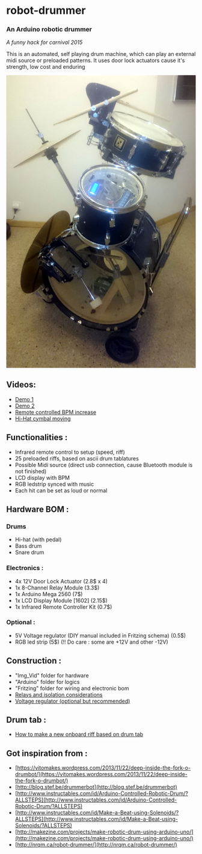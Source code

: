 # robot-drummer
### An Arduino robotic drummer
*A funny hack for carnival 2015*

This is an automated, self playing drum machine, which can play an external midi source or preloaded patterns.
It uses door lock actuators cause it's strength, low cost and enduring

![alt text](https://github.com/nliaudat/robot-drummer/raw/master/Img_Vid/robot-drummer.jpg "Robot Drum")

## Videos: 
* [Demo 1](https://www.youtube.com/watch?v=v6FhgfrhK6E)
* [Demo 2](https://www.youtube.com/watch?v=c7GqC0ccJ8k)
* [Remote controlled BPM increase](https://www.youtube.com/watch?v=mUgUUxgfKvs)
* [Hi-Hat cymbal moving](https://www.youtube.com/watch?v=tI9TEDjx_m8)


## Functionalities : 
* Infrared remote control to setup (speed, riff)
* 25 preloaded riffs, based on ascii drum tablatures
* Possible Midi source (direct usb connection, cause Bluetooth module is not finished)
* LCD display with BPM
* RGB ledstrip synced with music
* Each hit can be set as loud or normal


## Hardware BOM : 
### Drums
* Hi-hat (with pedal)
* Bass drum
* Snare drum

### Electronics : 
* 4x 12V Door Lock Actuator (2.8$ x 4)
* 1x 8-Channel Relay Module (3.3$)
* 1x Arduino Mega 2560 (7$)
* 1x LCD Display Module [1602] (2.15$)
* 1x Infrared Remote Controller Kit (0.7$)

### Optional : 
* 5V Voltage regulator (DIY manual included in Fritzing schema) (0.5$)
* RGB led strip (5$) (!! Do care : some are +12V and other -12V)

## Construction : 
* "Img_Vid" folder for hardware
* "Arduino" folder for logics
* "Fritzing" folder for wiring and electronic bom
* [Relays and isolation considerations](8-channel_module.md)
* [Voltage regulator (optional but recommended)](voltage_regulator.md)

## Drum tab : 
* [How to make a new onboard riff based on drum tab](Drum-tab/drumtab.md)

## Got inspiration from : 
* [https://vitomakes.wordpress.com/2013/11/22/deep-inside-the-fork-o-drumbot/](https://vitomakes.wordpress.com/2013/11/22/deep-inside-the-fork-o-drumbot/)
* [http://blog.stef.be/drummerbot](http://blog.stef.be/drummerbot)
* [http://www.instructables.com/id/Arduino-Controlled-Robotic-Drum/?ALLSTEPS](http://www.instructables.com/id/Arduino-Controlled-Robotic-Drum/?ALLSTEPS)
* [http://www.instructables.com/id/Make-a-Beat-using-Solenoids/?ALLSTEPS](http://www.instructables.com/id/Make-a-Beat-using-Solenoids/?ALLSTEPS)
* [http://makezine.com/projects/make-robotic-drum-using-arduino-uno/](http://makezine.com/projects/make-robotic-drum-using-arduino-uno/)
* [http://nrqm.ca/robot-drummer/](http://nrqm.ca/robot-drummer/)

